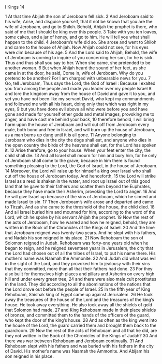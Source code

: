 I Kings 14

1	At that time Abijah the son of Jeroboam fell sick.
2	And Jeroboam said to his wife, Arise, and disguise yourself, that it not be known that you are the wife of Jeroboam, and go to Shiloh. Behold, Ahijah the prophet is there, who said of me that I should be king over this people.
3	Take with you ten loaves, some cakes, and a jar of honey, and go to him. He will tell you what shall happen to the child.
4	Jeroboam’s wife did so. She arose and went to Shiloh and came to the house of Ahijah. Now Ahijah could not see, for his eyes were dim because of his age.
5	And the Lord said to Ahijah, Behold, the wife of Jeroboam is coming to inquire of you concerning her son, for he is sick. Thus and thus shall you say to her. When she came, she pretended to be another woman.
6	But when Ahijah heard the sound of her feet, as she came in at the door, he said, Come in, wife of Jeroboam. Why do you pretend to be another? For I am charged with unbearable news for you.
7	Go, tell Jeroboam, Thus says the Lord, the God of Israel : Because I exalted you from among the people and made you leader over my people Israel
8	and tore the kingdom away from the house of David and gave it to you, and yet you have not been like my servant David, who kept my commandments and followed me with all his heart, doing only that which was right in my eyes,
9	but you have done evil above all who were before you and have gone and made for yourself other gods and metal images, provoking me to anger, and have cast me behind your back,
10	therefore behold, I will bring harm upon the house of Jeroboam and will cut off from Jeroboam every male, both bond and free in Israel, and will burn up the house of Jeroboam, as a man burns up dung until it is all gone.
11	Anyone belonging to Jeroboam who dies in the city the dogs shall eat, and anyone who dies in the open country the birds of the heavens shall eat, for the Lord has spoken it.
12	Arise therefore, go to your house. When your feet enter the city, the child shall die.
13	And all Israel shall mourn for him and bury him, for he only of Jeroboam shall come to the grave, because in him there is found something pleasing to the Lord, the God of Israel, in the house of Jeroboam.
14	Moreover, the Lord will raise up for himself a king over Israel who shall cut off the house of Jeroboam today. And henceforth,
15	the Lord will strike Israel as a reed is shaken in the water, and root up Israel out of this good land that he gave to their fathers and scatter them beyond the Euphrates, because they have made their Asherim, provoking the Lord to anger.
16	And he will give Israel up because of the sins of Jeroboam, which he sinned and made Israel to sin.
17	Then Jeroboam’s wife arose and departed and came to Tirzah. And as she came to the threshold of the house, the child died.
18	And all Israel buried him and mourned for him, according to the word of the Lord, which he spoke by his servant Ahijah the prophet.
19	Now the rest of the acts of Jeroboam, how he warred and how he reigned, behold, they are written in the Book of the Chronicles of the Kings of Israel.
20	And the time that Jeroboam reigned was twenty-two years. And he slept with his fathers, and Nadab his son reigned in his place.
21	Now Rehoboam the son of Solomon reigned in Judah. Rehoboam was forty-one years old when he began to reign, and he reigned seventeen years in Jerusalem, the city that the Lord had chosen out of all the tribes of Israel, to put his name there. His mother’s name was Naamah the Ammonite.
22	And Judah did what was evil in the sight of the Lord, and they provoked him to jealousy with their sins that they committed, more than all that their fathers had done.
23	For they also built for themselves high places and pillars and Asherim on every high hill and under every green tree,
24	and there were also male cult prostitutes in the land. They did according to all the abominations of the nations that the Lord drove out before the people of Israel.
25	In the fifth year of King Rehoboam, Shishak king of Egypt came up against Jerusalem.
26	He took away the treasures of the house of the Lord and the treasures of the king’s house. He took away everything. He also took away all the shields of gold that Solomon had made,
27	and King Rehoboam made in their place shields of bronze, and committed them to the hands of the officers of the guard, who kept the door of the king’s house.
28	And as often as the king went into the house of the Lord, the guard carried them and brought them back to the guardroom.
29	Now the rest of the acts of Rehoboam and all that he did, are they not written in the Book of the Chronicles of the Kings of Judah?
30	And there was war between Rehoboam and Jeroboam continually.
31	And Rehoboam slept with his fathers and was buried with his fathers in the city of David. His mother’s name was Naamah the Ammonite. And Abijam his son reigned in his place.

